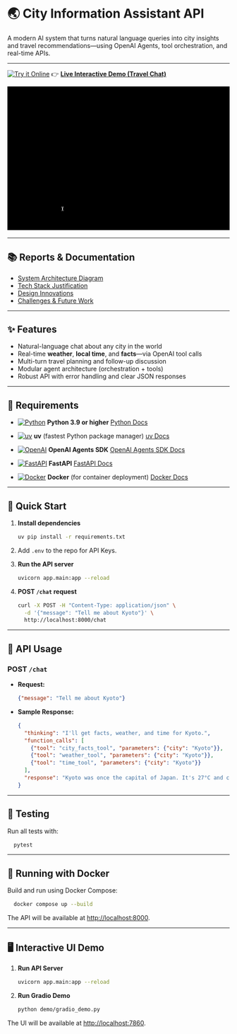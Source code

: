 # 🌏 City Information Assistant API

A modern AI system that turns natural language queries into city insights and travel recommendations—using OpenAI Agents, tool orchestration, and real-time APIs.

---

[![Try it Online](https://img.shields.io/badge/Live%20Demo-Gradio-blue?logo=gradio\&logoColor=white)](https://your-gradio-link.here)
👉 **[Live Interactive Demo (Travel Chat)]()**

![City Assistant Demo](demo/demo.gif)

---

## 📚 Reports & Documentation

* [System Architecture Diagram](./docs/architecture.svg)
* [Tech Stack Justification](docs/tech-selection.md)
* [Design Innovations](docs/design-innovations.md)
* [Challenges & Future Work](docs/challenges.md)

---

## ✨ Features

* Natural-language chat about any city in the world
* Real-time **weather**, **local time**, and **facts**—via OpenAI tool calls
* Multi-turn travel planning and follow-up discussion
* Modular agent architecture (orchestration + tools)
* Robust API with error handling and clear JSON responses

---

## 📝 Requirements

* [![Python](https://img.shields.io/badge/Python-3.9%2B-blue?logo=python)](https://www.python.org/doc/)
  **Python 3.9 or higher**
  [Python Docs](https://docs.python.org/3/)

* [![uv](https://img.shields.io/badge/uv-Package_Manager-orange?logo=python)](https://github.com/astral-sh/uv)
  **uv** (fastest Python package manager)
  [uv Docs](https://github.com/astral-sh/uv)

* [![OpenAI](https://img.shields.io/badge/OpenAI%20Agents-SDK-blueviolet?logo=openai)](https://github.com/openai/openai-agents-python)
  **OpenAI Agents SDK**
  [OpenAI Agents SDK Docs](https://openai.github.io/openai-agents-python/)

* [![FastAPI](https://img.shields.io/badge/FastAPI-Framework-green?logo=fastapi)](https://fastapi.tiangolo.com/)
  **FastAPI**
  [FastAPI Docs](https://fastapi.tiangolo.com/)

* [![Docker](https://img.shields.io/badge/Docker-Required-blue?logo=docker)](https://docs.docker.com/get-docker/)
  **Docker** (for container deployment)
  [Docker Docs](https://docs.docker.com/)

---

## 🚀 Quick Start

1. **Install dependencies**

   ```bash
   uv pip install -r requirements.txt
   ```

2. Add `.env` to the repo for API Keys.

3. **Run the API server**

   ```bash
   uvicorn app.main:app --reload
   ```

4. **POST `/chat` request**

   ```bash
   curl -X POST -H "Content-Type: application/json" \
     -d '{"message": "Tell me about Kyoto"}' \
     http://localhost:8000/chat
   ```

---

## 🔗 API Usage

### **POST** `/chat`

* **Request:**

  ```json
  {"message": "Tell me about Kyoto"}
  ```

* **Sample Response:**

  ```json
  {
    "thinking": "I'll get facts, weather, and time for Kyoto.",
    "function_calls": [
      {"tool": "city_facts_tool", "parameters": {"city": "Kyoto"}},
      {"tool": "weather_tool", "parameters": {"city": "Kyoto"}},
      {"tool": "time_tool", "parameters": {"city": "Kyoto"}}
    ],
    "response": "Kyoto was once the capital of Japan. It's 27°C and clear. The local time is 11:14. Want trip suggestions?"
  }
  ```

---

## 🧪 Testing

Run all tests with:

  ```bash
    pytest
  ```

---

## 🐳 Running with Docker

Build and run using Docker Compose:

  ```bash
    docker compose up --build
  ```

The API will be available at [http://localhost:8000](http://localhost:8000).

---

## 🖥️ Interactive UI Demo

1. **Run API Server**

   ```bash
   uvicorn app.main:app --reload
   ```
2. **Run Gradio Demo**

   ```bash
   python demo/gradio_demo.py
   ```

The UI will be available at [http://localhost:7860](http://localhost:7860).